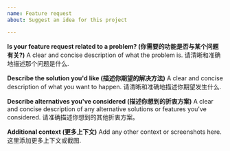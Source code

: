 ```yaml
---
name: Feature request
about: Suggest an idea for this project

---
```


**Is your feature request related to a problem? (你需要的功能是否与某个问题有关?)**
A clear and concise description of what the problem is. 请清晰和准确地描述那个问题是什么.

**Describe the solution you'd like (描述你期望的解决方法)**
A clear and concise description of what you want to happen. 请清晰和准确地描述你期望发生什么.

**Describe alternatives you've considered (描述你想到的折衷方案)**
A clear and concise description of any alternative solutions or features you've considered. 请准确描述你想到的其他折衷方案。

**Additional context (更多上下文)**
Add any other context or screenshots here. 这里添加更多上下文或截图.
